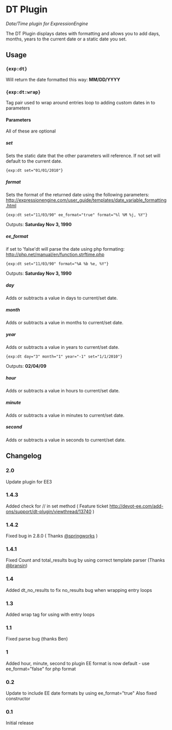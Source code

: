 # DT Plugin

*Date/Time plugin for ExpressionEngine*

The DT Plugin displays dates with formatting and allows you to add days, months, years to the current date or a static date you set.

## Usage

### `{exp:dt}`

Will return the date formatted this way: **MM/DD/YYYY**

### `{exp:dt:wrap}`

Tag pair used to wrap around entries loop to adding custom dates in to parameters

#### Parameters

All of these are optional

##### set 

Sets the static date that the other parameters will reference. If not set will default to the current date.

    {exp:dt set="01/01/2010"}

##### format

Sets the format of the returned date using the  following parameters: http://expressionengine.com/user_guide/templates/date_variable_formatting.html
  
    {exp:dt set="11/03/90" ee_format="true" format="%l %M %j, %Y"}

Outputs: **Saturday Nov 3, 1990**

##### ee_format

if set to 'false'dt will parse the date using php formating: http://php.net/manual/en/function.strftime.php 
   
    {exp:dt set="11/03/90" format="%A %b %e, %Y"}

Outputs: **Saturday Nov 3, 1990**
    
##### day
  
  Adds or subtracts a value in days to current/set date.

##### month
  
  Adds or subtracts a value in months to current/set date.

##### year
 
  Adds or subtracts a value in years to current/set date.

    {exp:dt day="3" month="1" year="-1" set="1/1/2010"}

Outputs: **02/04/09**

##### hour

  Adds or subtracts a value in hours to current/set date.

##### minute

  Adds or subtracts a value in minutes to current/set date.

##### second

  Adds or subtracts a value in seconds to current/set date.

## Changelog


### 2.0  

Update plugin for EE3

### 1.4.3

Added check for // in set method ( Feature ticket <a href="http://devot-ee.com/add-ons/support/dt-plugin/viewthread/13740">http://devot-ee.com/add-ons/support/dt-plugin/viewthread/13740</a> )

### 1.4.2  

Fixed bug in 2.8.0 ( Thanks <a href="http://devot-ee.com/profile/user90086456"> @springworks</a> )

### 1.4.1  

Fixed Count and total_results  bug by using correct template parser  (Thanks <a href="http://devot-ee.com/members/profile/bransinanderson">@bransin</a>)

### 1.4  

Added dt_no_results to fix no_results bug when wrapping entry loops

### 1.3  

Added wrap tag for using with entry loops

### 1.1  

Fixed parse bug (thanks Ben)
 
### 1  

Added hour, minute, second to plugin
EE format is now default - use ee_format="false" for php format

### 0.2  
Update to include EE date formats by using ee_format="true"
Also fixed constructor

### 0.1  

Initial release